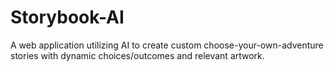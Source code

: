 # Storybook-AI
A web application utilizing AI to create custom choose-your-own-adventure stories with dynamic choices/outcomes and relevant artwork.
